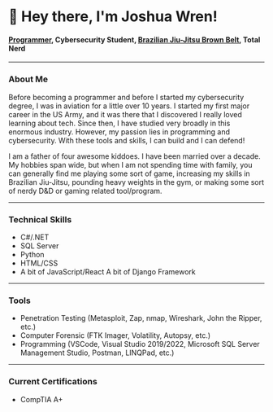 # 👋 Hey there, I'm Joshua Wren!
#### [Programmer](https://www.linkedin.com/in/jjwren/), Cybersecurity Student, [Brazilian Jiu-Jitsu Brown Belt](https://www.beltchecker.com/profile.php?id=23548), Total Nerd
    
---
    
### About Me
Before becoming a programmer and before I started my cybersecurity degree, I was in aviation for a little over 10 years. I started my first major career in the US Army, and it was there that I discovered I really loved learning about tech. Since then, I have studied very broadly in this enormous industry. However, my passion lies in programming and cybersecurity. With these tools and skills, I can build and I can defend!
    
I am a father of four awesome kiddoes. I have been married over a decade. My hobbies span wide, but when I am not spending time with family, you can generally find me playing some sort of game, increasing my skills in Brazilian Jiu-Jitsu, pounding heavy weights in the gym, or making some sort of nerdy D&D or gaming related tool/program.
    
---
    
### Technical Skills
- C#/.NET
- SQL Server
- Python
- HTML/CSS
- A bit of JavaScript/React
 A bit of Django Framework
    
---
    
### Tools
- Penetration Testing (Metasploit, Zap, nmap, Wireshark, John the Ripper, etc.)
- Computer Forensic (FTK Imager, Volatility, Autopsy, etc.)
- Programming (VSCode, Visual Studio 2019/2022, Microsoft SQL Server Management Studio, Postman, LINQPad, etc.)
    
---
    
### Current Certifications
- CompTIA A+
